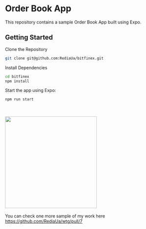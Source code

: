 # Order Book App

This repository contains a sample Order Book App built using Expo.
## Getting Started
Clone the Repository
```bash
git clone git@github.com:RediaUa/bitfinex.git
```
Install Dependencies
```bash
cd bitfinex
npm install
```
Start the app using Expo:
```bash
npm run start
```
<br><br>
<img src="https://github.com/user-attachments/assets/63f580e2-f988-4605-b90e-cb623b733baa" width="300">
<br><br>
You can check one more sample of my work here https://github.com/RediaUa/wtg/pull/7
